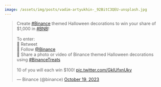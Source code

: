 ```yaml
---
image: /assets/img/posts/vadim-artyukhin-_92BitC3QEU-unsplash.jpg
---
```


<blockquote class="twitter-tweet"><p lang="en" dir="ltr">Create <a href="https://twitter.com/hashtag/Binance?src=hash&amp;ref_src=twsrc%5Etfw">#Binance</a> themed Halloween decorations to win your share of $1,000 in <a href="https://twitter.com/hashtag/BNB?src=hash&amp;ref_src=twsrc%5Etfw">#BNB</a>!<br><br>To enter:<br>🔸 Retweet <br>🔸 Follow <a href="https://twitter.com/binance?ref_src=twsrc%5Etfw">@Binance</a> <br>🔸 Share a photo or video of Binance themed Halloween decorations using <a href="https://twitter.com/hashtag/BinanceTreats?src=hash&amp;ref_src=twsrc%5Etfw">#BinanceTreats</a> <br><br>10 of you will each win $100! <a href="https://t.co/GkIUfxnUky">pic.twitter.com/GkIUfxnUky</a></p>&mdash; Binance (@binance) <a href="https://twitter.com/binance/status/1714991669609636097?ref_src=twsrc%5Etfw">October 19, 2023</a></blockquote> <script async src="https://platform.twitter.com/widgets.js" charset="utf-8"></script>
